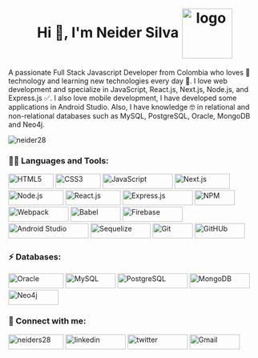<h1 align="center">Hi 👋, I'm Neider Silva <img align="center" src="https://portfolio-neider-silva-28.vercel.app/_next/static/media/logo.50ec13f5.png" alt="logo" width="100" height="100"/></h1>
<p align="left">A passionate Full Stack Javascript Developer from Colombia  who loves 💖 technology and learning new technologies every day 🌱. I love web development and specialize in JavaScript, React.js, Next.js, Node.js, and Express.js ✅. I also love mobile development, I have developed some applications in Android Studio. Also, I have knowledge 🤓 in relational and non-relational databases such as MySQL, PostgreSQL, Oracle, MongoDB and Neo4j.</p>

<p><img align="center" src="https://github-profile-summary-cards.vercel.app/api/cards/profile-details?username=neider28&theme=highcontrast" alt="neider28" /></p>

<h3 align="left">👩‍💻 Languages and Tools:</h3>
<p align="left"> <img src="https://img.shields.io/badge/HTML5-E34F26?style=for-the-badge&logo=html5&logoColor=white" alt="HTML5" width="90" height="30"/> <img src="https://img.shields.io/badge/CSS3-1572B6?style=for-the-badge&logo=css3&logoColor=white" alt="CSS3" width="90" height="30"/> <img src="https://img.shields.io/badge/JavaScript-323330?style=for-the-badge&logo=javascript&logoColor=F7DF1E" alt="JavaScript" width="140" height="30"/> <img src="https://img.shields.io/badge/next.js-000000?style=for-the-badge&logo=nextdotjs&logoColor=white" alt="Next.js" width="110" height="30"/> <img src="https://img.shields.io/badge/Node.js-339933?style=for-the-badge&logo=nodedotjs&logoColor=white" alt="Node.js" width="110" height="30"/> <img src="https://img.shields.io/badge/React-20232A?style=for-the-badge&logo=react&logoColor=61DAFB" alt="React.js" width="110" height="30"/> <img src="https://img.shields.io/badge/Express.js-000000?style=for-the-badge&logo=express&logoColor=white" alt="Express.js" width="140" height="30"/> <img src="https://img.shields.io/badge/npm-CB3837?style=for-the-badge&logo=npm&logoColor=white" alt="NPM" width="80" height="30"/> <img src="https://img.shields.io/badge/Webpack-8DD6F9?style=for-the-badge&logo=Webpack&logoColor=white" alt="Webpack" width="120" height="30"/> <img src="https://img.shields.io/badge/Babel-F9DC3E?style=for-the-badge&logo=babel&logoColor=white" alt="Babel" width="100" height="30"/> <img src="https://img.shields.io/badge/firebase-ffca28?style=for-the-badge&logo=firebase&logoColor=black" alt="Firebase" width="120" height="30"/> <img src="https://img.shields.io/badge/Android_Studio-3DDC84?style=for-the-badge&logo=android-studio&logoColor=white" alt="Android Studio" width="160" height="30"/> <img src="https://img.shields.io/badge/Sequelize-52B0E7?style=for-the-badge&logo=Sequelize&logoColor=white" alt="Sequelize" width="120" height="30"/> <img src="https://img.shields.io/badge/GIT-E44C30?style=for-the-badge&logo=git&logoColor=white" alt="Git" width="80" height="30"/> <img src="https://img.shields.io/badge/GitHub-100000?style=for-the-badge&logo=github&logoColor=white" alt="GitHUb" width="100" height="30"/> </p>

<h3 align="left">⚡ Databases:</h3>
<p align="left"> <img src="https://img.shields.io/badge/Oracle-F80000?style=for-the-badge&logo=Oracle&logoColor=white" alt="Oracle" width="110" height="30"/> <img src="https://img.shields.io/badge/MySQL-005C84?style=for-the-badge&logo=mysql&logoColor=white" alt="MySQL" width="100" height="30"/> <img src="https://img.shields.io/badge/PostgreSQL-316192?style=for-the-badge&logo=postgresql&logoColor=white" alt="PostgreSQL" width="140" height="30"/> <img src="https://img.shields.io/badge/MongoDB-4EA94B?style=for-the-badge&logo=mongodb&logoColor=white" alt="MongoDB" width="120" height="30"/> <img src="https://img.shields.io/badge/Neo4j-018bff?style=for-the-badge&logo=neo4j&logoColor=white" alt="Neo4j" width="100" height="30"/> </p>

<h3 align="left">📱 Connect with me:</h3>
<p align="left"> <a href="https://portfolio-neider-silva-28.vercel.app/" target="blank"><img align="center" src="https://img.shields.io/badge/website-000000?style=for-the-badge&logo=About.me&logoColor=white" alt="neiders28" height="30" width="110" /></a> <a href="https://www.linkedin.com/in/neidersilva28/" target="blank"><img align="center" src="https://img.shields.io/badge/LinkedIn-0077B5?style=for-the-badge&logo=linkedin&logoColor=white" alt="linkedin" height="30" width="120" /></a> <a href="https://twitter.com/neiders28" target="blank"><img align="center" src="https://img.shields.io/badge/Twitter-1DA1F2?style=for-the-badge&logo=twitter&logoColor=white" alt="twitter" height="30" width="120" /></a> <a href="neidersilva2802@gmail.com" target="blank"><img align="center" src="https://img.shields.io/badge/Gmail-D14836?style=for-the-badge&logo=gmail&logoColor=white" alt="Gmail" height="30" width="100" /></a> </p>
